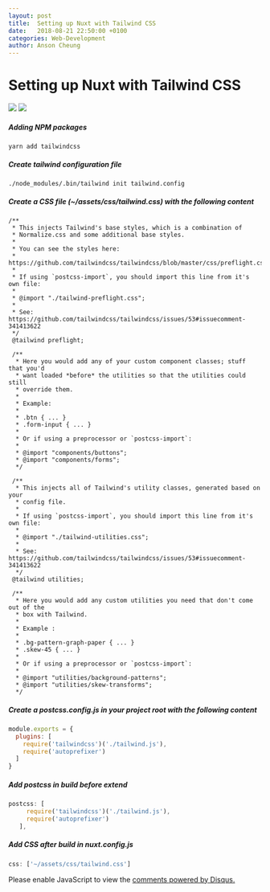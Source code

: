 ```yaml
---
layout: post
title:  Setting up Nuxt with Tailwind CSS
date:   2018-08-21 22:50:00 +0100
categories: Web-Development
author: Anson Cheung
---
```


# Setting up Nuxt with Tailwind CSS
![](https://camo.githubusercontent.com/4aa5532ee9baf623c95b901372002dfa4e97ff01/687474703a2f2f696d6775722e636f6d2f56344c746f49492e706e67) ![](https://encrypted-tbn0.gstatic.com/images?q=tbn:ANd9GcTU37MsS36DmMgNmpJJVzZkRgetfpBNTwG5VkvQkB8GATlV6QY7dw)

##### Adding NPM packages
`yarn add tailwindcss`

##### Create tailwind configuration file
`./node_modules/.bin/tailwind init tailwind.config`

##### Create a CSS file (~/assets/css/tailwind.css) with the following content

```
/**
 * This injects Tailwind's base styles, which is a combination of
 * Normalize.css and some additional base styles.
 *
 * You can see the styles here:
 * https://github.com/tailwindcss/tailwindcss/blob/master/css/preflight.css
 *
 * If using `postcss-import`, you should import this line from it's own file:
 *
 * @import "./tailwind-preflight.css";
 *
 * See: https://github.com/tailwindcss/tailwindcss/issues/53#issuecomment-341413622
 */
 @tailwind preflight;

 /**
  * Here you would add any of your custom component classes; stuff that you'd
  * want loaded *before* the utilities so that the utilities could still
  * override them.
  *
  * Example:
  *
  * .btn { ... }
  * .form-input { ... }
  *
  * Or if using a preprocessor or `postcss-import`:
  *
  * @import "components/buttons";
  * @import "components/forms";
  */

 /**
  * This injects all of Tailwind's utility classes, generated based on your
  * config file.
  *
  * If using `postcss-import`, you should import this line from it's own file:
  *
  * @import "./tailwind-utilities.css";
  *
  * See: https://github.com/tailwindcss/tailwindcss/issues/53#issuecomment-341413622
  */
 @tailwind utilities;

 /**
  * Here you would add any custom utilities you need that don't come out of the
  * box with Tailwind.
  *
  * Example :
  *
  * .bg-pattern-graph-paper { ... }
  * .skew-45 { ... }
  *
  * Or if using a preprocessor or `postcss-import`:
  *
  * @import "utilities/background-patterns";
  * @import "utilities/skew-transforms";
  */
```

##### Create a postcss.config.js in your project root with the following content

```javascript
module.exports = {
  plugins: [
    require('tailwindcss')('./tailwind.js'),
    require('autoprefixer')
  ]
}
```

##### Add postcss in build before extend

```javascript
postcss: [
     require('tailwindcss')('./tailwind.js'),
     require('autoprefixer')
   ],
```

##### Add CSS after build in nuxt.config.js

```javascript
css: ['~/assets/css/tailwind.css']
```

<div id="disqus_thread"></div>
<script>

/**
*  RECOMMENDED CONFIGURATION VARIABLES: EDIT AND UNCOMMENT THE SECTION BELOW TO INSERT DYNAMIC VALUES FROM YOUR PLATFORM OR CMS.
*  LEARN WHY DEFINING THESE VARIABLES IS IMPORTANT: https://disqus.com/admin/universalcode/#configuration-variables*/
/*
var disqus_config = function () {
this.page.url = window.location.href;  // Replace PAGE_URL with your page's canonical URL variable
this.page.identifier = 'setting-up-nuxt-with-tailwind-css'; // Replace PAGE_IDENTIFIER with your page's unique identifier variable
};
*/
(function() { // DON'T EDIT BELOW THIS LINE
var d = document, s = d.createElement('script');
s.src = 'https://ansonc.disqus.com/embed.js';
s.setAttribute('data-timestamp', +new Date());
(d.head || d.body).appendChild(s);
})();
</script>
<noscript>Please enable JavaScript to view the <a href="https://disqus.com/?ref_noscript">comments powered by Disqus.</a></noscript>
